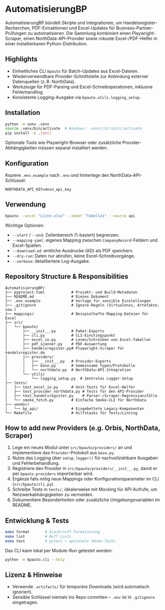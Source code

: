# AutomatisierungBP

AutomatisierungBP bündelt Skripte und Integrationen, um Handelsregister-Recherchen, PDF-Extraktionen und Excel-Updates für Business-Partner-Prüfungen zu automatisieren. Die Sammlung kombiniert einen Playwright-Scraper, einen NorthData-API-Provider sowie robuste Excel-/PDF-Helfer in einer installierbaren Python-Distribution.

## Highlights

- Einheitliches CLI `bpauto` für Batch-Updates aus Excel-Dateien.
- Wiederverwendbare Provider-Schnittstelle zur Anbindung externer Datenquellen (z. B. NorthData).
- Werkzeuge für PDF-Parsing und Excel-Schreiboperationen, inklusive Fehlerhandling.
- Konsistente Logging-Ausgabe via `bpauto.utils.logging_setup`.

## Installation

```bash
python -m venv .venv
source .venv/bin/activate  # Windows: .venv\\Scripts\\activate
pip install -e .[dev]
```

Optionale Tools wie Playwright-Browser oder zusätzliche Provider-Abhängigkeiten müssen separat installiert werden.

## Konfiguration

Kopiere `.env.example` nach `.env` und hinterlege den NorthData-API-Schlüssel:

```dotenv
NORTHDATA_API_KEY=dein_api_key
```

## Verwendung

```bash
bpauto --excel "Liste.xlsx" --sheet "Tabelle1" --source api
```

Wichtige Optionen:

- `--start` / `--end`: Zeilenbereich (1-basiert) begrenzen.
- `--mapping-yaml`: eigenes Mapping zwischen `CompanyRecord`-Feldern und Excel-Spalten.
- `--download-ad`: amtliche Ausdrucke (AD) als PDF speichern.
- `--dry-run`: Daten nur abrufen, keine Excel-Schreibvorgänge.
- `--verbose`: detailliertere Log-Ausgabe.

## Repository Structure & Responsibilities

```
AutomatisierungBP/
├── pyproject.toml            # Projekt- und Build-Metadaten
├── README.md                 # Dieses Dokument
├── .env.example              # Vorlage für sensible Einstellungen
├── .gitignore                # Ignore-Regeln (Virtualenvs, Artefakte, usw.)
├── mappings/                 # Beispielhafte Mapping-Dateien für Excel
├── src/
│   └── bpauto/
│       ├── __init__.py       # Paket-Exports
│       ├── cli.py            # CLI-Einstiegspunkt
│       ├── excel_io.py       # Lesen/Schreiben von Excel-Tabellen
│       ├── pdf_scanner.py    # PDF-Auswertung
│       ├── handelsregister.py# Playwright-Scraper für handelsregister.de
│       ├── providers/
│       │   ├── __init__.py   # Provider-Exports
│       │   ├── base.py       # Gemeinsame Typen/Protokolle
│       │   └── northdata.py  # NorthData-API-Integration
│       └── utils/
│           └── logging_setup.py  # Zentrales Logger-Setup
├── tests/
│   ├── test_excel_io.py      # Unit-Tests für Excel-Helfer
│   ├── test_provider_northdata.py # Tests für den API-Provider
│   ├── test_handelsregister.py    # Parser-/Scraper-Regressionsfälle
│   └── smoke_fetch.py        # Einfache Smoke-CLI für NorthData
├── vendor/
│   └── bp_api/               # Eingebettete Legacy-Komponenten
└── Makefile                  # Hilfstasks für Tests/Linting
```

## How to add new Providers (e.g. Orbis, NorthData, Scraper)

1. Lege ein neues Modul unter `src/bpauto/providers/` an und implementiere das `Provider`-Protokoll aus `base.py`.
2. Nutze das Logging über `setup_logger()` für nachvollziehbare Ausgaben und Fehlerbehandlung.
3. Registriere den Provider in `src/bpauto/providers/__init__.py`, damit er per `bpauto.providers` importierbar wird.
4. Ergänze falls nötig neue Mappings oder Konfigurationsparameter im CLI (`src/bpauto/cli.py`).
5. Schreibe Tests in `tests/`, idealerweise mit Mocking für API-Aufrufe, um Netzwerkabhängigkeiten zu vermeiden.
6. Dokumentiere Besonderheiten oder zusätzliche Umgebungsvariablen im README.

## Entwicklung & Tests

```bash
make format       # black/ruff Formatierung
make lint         # Ruff Lints
make test         # pytest + optionale Smoke-Tests
```

Das CLI kann lokal per Module-Run getestet werden:

```bash
python -m bpauto.cli --help
```

## Lizenz & Hinweise

- Verwende `.artifacts/` für temporäre Downloads (wird automatisch ignoriert).
- Sensible Schlüssel niemals ins Repo commiten – `.env` ist in `.gitignore` eingetragen.
